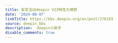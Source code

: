 ```yaml
---
title: 有奖活动deepin V23特性大猜想
date: '2024-08-07'
linkTitle: https://bbs.deepin.org/en/post/276193
source: deepin_bbs
description:  deepin小助手 
disable_comments: true
---
```



